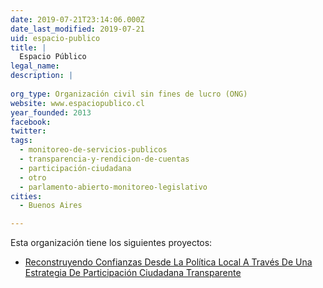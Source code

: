 ```yaml
---
date: 2019-07-21T23:14:06.000Z
date_last_modified: 2019-07-21
uid: espacio-publico
title: |
  Espacio Público
legal_name: 
description: |
  
org_type: Organización civil sin fines de lucro (ONG)
website: www.espaciopublico.cl
year_founded: 2013
facebook: 
twitter: 
tags:
  - monitoreo-de-servicios-publicos
  - transparencia-y-rendicion-de-cuentas
  - participación-ciudadana
  - otro
  - parlamento-abierto-monitoreo-legislativo
cities: 
  - Buenos Aires

---
```


Esta organización tiene los siguientes proyectos:

- [Reconstruyendo Confianzas Desde La Política Local  A Través De Una Estrategia De Participación Ciudadana Transparente](/proyectos/reconstruyendo-confianzas-desde-la-politica-local-a-traves-de-una-estrategia-de-participacion-ciudadana-transparente)
